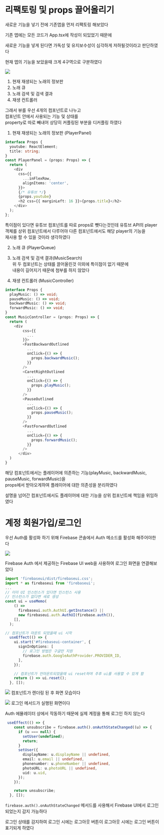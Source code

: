 # 리팩토링 및 props 끌어올리기

새로운 기능을 넣기 전에 기존앱을 먼저 리팩토링 해보았다

기존 앱에는 모든 코드가 App.tsx에 작성이 되있었기 때문에

새로운 기능을 넣게 된다면 가독성 및 유지보수성이 심각하게 저하될것이라고 판단하였다

현재 앱의 기능을 보았을때 크게 4구역으로 구분하였다

![](./p1.png)

1. 현재 재생되는 노래의 정보판
2. 노래 큐
3. 노래 검색 및 검색 결과
4. 재생 컨트롤러

그래서 뷰를 우선 4개의 컴포넌트로 나누고  
컴포넌트 안에서 사용되는 기능 및 상태를  
property로 따로 빼내어 상당히 커플링된 부분을
디커플링 하였다

1. 현재 재생되는 노래의 정보판 (PlayerPanel)

```ts
interface Props {
  youtube: ReactElement;
  title: string;
}
const PlayerPanel = (props: Props) => {
  return (
    <div
      css={{
        ...inFlexRow,
        alignItems: 'center',
      }}>
      {/* 유튜브 */}
      {props.youtube}
      <h2 css={{ marginLeft: 16 }}>{props.title}</h2>
    </div>
  );
};
```

특이점이 있다면 유튜브 컴포넌트를 따로 props로 뺏다는것인데
유튜브 API의 player 객체를 상위 컴포넌트에서 다루어야 다른 컴포넌트에서도 해당 player의 기능을  
재사용 할 수 있을 것이라 생각하였다

2. 노래 큐 (PlayerQueue)
3. 노래 검색 및 검색 결과(MusicSearch)  
   위 두 컴포넌트는 상태를 끌어올린것 이외에 특이점이 없기 때문에  
   내용이 길어지기 때문에 첨부를 하지 않았다

4. 재생 컨트롤러 (MusicController)

```ts
interface Props {
  playMusic: () => void;
  pauseMusic: () => void;
  backwardMusic: () => void;
  forwardMusic: () => void;
}
const MusicController = (props: Props) => {
  return (
    <div
        css={{
          ...
        }}>
        <FastBackwardOutlined
          ...
          onClick={() => {
            props.backwardMusic();
          }}
        />
        <CaretRightOutlined
          ...
          onClick={() => {
            props.playMusic();
          }}
        />
        <PauseOutlined
          ...
          onClick={() => {
            props.pauseMusic();
          }}
        />
        <FastForwardOutlined
          ...
          onClick={() => {
            props.forwardMusic();
          }}
        />
      </div>
  )
}
```

해당 컴포넌트에서는 플레이어에 의존하는 기능(playMusic, backwardMusic, pauseMusic, forwardMusic)을  
props에서 받아오게하여 플레이어에 대한 의존성을 분리하였다

설명을 넘어간 컴포넌트에서도 플레이어에 대한 기능을 상위 컴포넌트에 책임을 위임하였다

# 계정 회원가입/로그인

우선 Auth를 활성화 하기 위해 Firebase 콘솔에서 Auth 메소드를 활성화 해주어야한다

![](./p3.png)

Firebase Auth 에서 제공하는 Firebase UI web을 사용하여 로그인 화면을 연결해보았다

```ts
import 'firebaseui/dist/firebaseui.css';
import * as firebaseui from 'firebaseui';
...
// 이미 UI 인스턴스가 있다면 인스턴스 사용
// 인스턴스가 없다면 새로 생성
const ui = useMemo(
    () =>
      firebaseui.auth.AuthUI.getInstance() ||
      new firebaseui.auth.AuthUI(firebase.auth()),
    [],
  );

// 컴포넌트가 마운트 되었을때 ui 시작
  useEffect(() => {
    ui.start('#firebaseui-container', {
      signInOptions: [
        // 로그인 방법은 구글만 지원
        firebase.auth.GoogleAuthProvider.PROVIDER_ID,
      ],
    });

    // 컴포넌트가 언마운트되었을때 ui reset하여 추후 ui를 사용할 수 있게 함
    return () => ui.reset();
  }, []);
```

![](./p4.png)
컴포넌트가 렌더링 된 후 화면 모습이다

![](./p5.png)
로그인 메서드가 실행된 화면이다

Auth 에뮬레이터 상에서 작동하기 때문에 실제 계정을 통해 로그인 하지 않는다

```ts
 useEffect(() => {
    const unsubscribe = firebase.auth().onAuthStateChanged((u) => {
      if (u === null) {
        setUser(undefined);
        return;
      }
      setUser({
        displayName: u.displayName || undefined,
        email: u.email || undefined,
        phonenumber: u.phoneNumber || undefined,
        photoURL: u.photoURL || undefined,
        uid: u.uid,
      });
    });

    return unsubscribe;
  }, []);
```

`firebase.auth().onAuthStateChanged` 메서드를 사용해서 Firebase UI에서 로그인 되었는지 감지 가능하다

로그인 상태를 감지하여 로그인 시에는 로그아웃 버튼이 로그아웃 시에는 로그인 버튼이 표기되게 하였다
